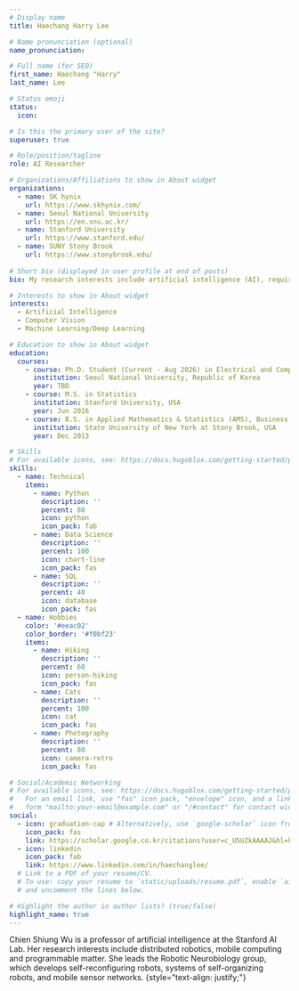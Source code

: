 ```yaml
---
# Display name
title: Haechang Harry Lee

# Name pronunciation (optional)
name_pronunciation:

# Full name (for SEO)
first_name: Haechang "Harry"
last_name: Lee

# Status emoji
status:
  icon: 

# Is this the primary user of the site?
superuser: true

# Role/position/tagline
role: AI Researcher

# Organizations/Affiliations to show in About widget
organizations:
  - name: SK hynix
    url: https://www.skhynix.com/
  - name: Seoul National University
    url: https://en.snu.ac.kr/
  - name: Stanford University
    url: https://www.stanford.edu/
  - name: SUNY Stony Brook
    url: https://www.stonybrook.edu/
    
# Short bio (displayed in user profile at end of posts)
bio: My research interests include artificial intelligence (AI), requiring practical expertise in business, statistics, machine learning, deep learning, computer vision, on-device AI, and IT infra services.

# Interests to show in About widget
interests:
  - Artificial Intelligence
  - Computer Vision
  - Machine Learning/Deep Learning

# Education to show in About widget
education:
  courses:
    - course: Ph.D. Student (Current - Aug 2026) in Electrical and Computer Engineering
      institution: Seoul National University, Republic of Korea
      year: TBD
    - course: M.S. in Statistics
      institution: Stanford University, USA
      year: Jun 2016
    - course: B.S. in Applied Mathematics & Statistics (AMS), Business Administration
      institution: State University of New York at Stony Brook, USA
      year: Dec 2013

# Skills
# For available icons, see: https://docs.hugoblox.com/getting-started/page-builder/#icons
skills:
  - name: Technical
    items:
      - name: Python
        description: ''
        percent: 80
        icon: python
        icon_pack: fab
      - name: Data Science
        description: ''
        percent: 100
        icon: chart-line
        icon_pack: fas
      - name: SQL
        description: ''
        percent: 40
        icon: database
        icon_pack: fas
  - name: Hobbies
    color: '#eeac02'
    color_border: '#f0bf23'
    items:
      - name: Hiking
        description: ''
        percent: 60
        icon: person-hiking
        icon_pack: fas
      - name: Cats
        description: ''
        percent: 100
        icon: cat
        icon_pack: fas
      - name: Photography
        description: ''
        percent: 80
        icon: camera-retro
        icon_pack: fas

# Social/Academic Networking
# For available icons, see: https://docs.hugoblox.com/getting-started/page-builder/#icons
#   For an email link, use "fas" icon pack, "envelope" icon, and a link in the
#   form "mailto:your-email@example.com" or "/#contact" for contact widget.
social:
  - icon: graduation-cap # Alternatively, use `google-scholar` icon from `ai` icon pack
    icon_pack: fas
    link: https://scholar.google.co.kr/citations?user=c_U5UZkAAAAJ&hl=ko
  - icon: linkedin
    icon_pack: fab
    link: https://www.linkedin.com/in/haechanglee/
  # Link to a PDF of your resume/CV.
  # To use: copy your resume to `static/uploads/resume.pdf`, enable `ai` icons in `params.yaml`,
  # and uncomment the lines below.

# Highlight the author in author lists? (true/false)
highlight_name: true
---
```


Chien Shiung Wu is a professor of artificial intelligence at the Stanford AI Lab. Her research interests include distributed robotics, mobile computing and programmable matter. She leads the Robotic Neurobiology group, which develops self-reconfiguring robots, systems of self-organizing robots, and mobile sensor networks.
{style="text-align: justify;"}
